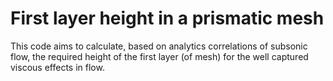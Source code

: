 # First layer height in a prismatic mesh
This code aims to calculate, based on analytics correlations of subsonic flow, the required height of the first layer (of mesh) for the well captured viscous effects in flow.
